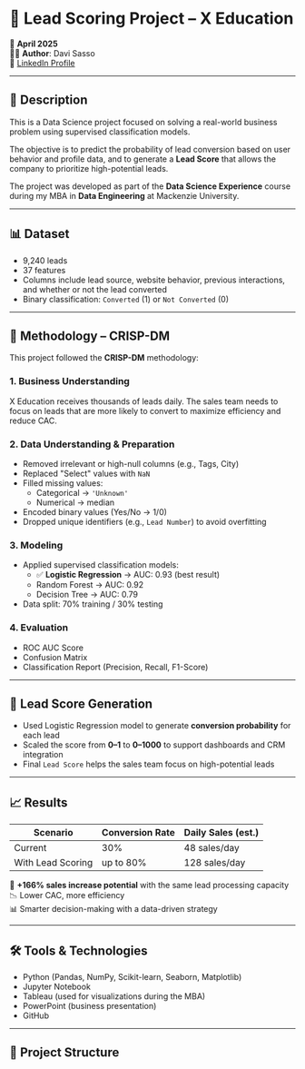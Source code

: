 # 🧠 Lead Scoring Project – X Education

📅 **April 2025**  
👨‍💻 **Author**: Davi Sasso  
🔗 [LinkedIn Profile](https://www.linkedin.com/in/davi-sasso-14a706232/)

---

## 🎯 Description

This is a Data Science project focused on solving a real-world business problem using supervised classification models.

The objective is to predict the probability of lead conversion based on user behavior and profile data, and to generate a **Lead Score** that allows the company to prioritize high-potential leads.

The project was developed as part of the **Data Science Experience** course during my MBA in **Data Engineering** at Mackenzie University.

---

## 📊 Dataset

- 9,240 leads
- 37 features
- Columns include lead source, website behavior, previous interactions, and whether or not the lead converted
- Binary classification: `Converted` (1) or `Not Converted` (0)

---

## 🧠 Methodology – CRISP-DM

This project followed the **CRISP-DM** methodology:

### 1. Business Understanding
X Education receives thousands of leads daily. The sales team needs to focus on leads that are more likely to convert to maximize efficiency and reduce CAC.

### 2. Data Understanding & Preparation
- Removed irrelevant or high-null columns (e.g., Tags, City)
- Replaced "Select" values with `NaN`
- Filled missing values:
  - Categorical → `'Unknown'`
  - Numerical → median
- Encoded binary values (Yes/No → 1/0)
- Dropped unique identifiers (e.g., `Lead Number`) to avoid overfitting

### 3. Modeling
- Applied supervised classification models:
  - ✅ **Logistic Regression** → AUC: 0.93 (best result)
  - Random Forest → AUC: 0.92
  - Decision Tree → AUC: 0.79
- Data split: 70% training / 30% testing

### 4. Evaluation
- ROC AUC Score
- Confusion Matrix
- Classification Report (Precision, Recall, F1-Score)

---

## 🔢 Lead Score Generation

- Used Logistic Regression model to generate **conversion probability** for each lead
- Scaled the score from **0–1** to **0–1000** to support dashboards and CRM integration
- Final `Lead Score` helps the sales team focus on high-potential leads

---

## 📈 Results

| Scenario | Conversion Rate | Daily Sales (est.) |
|----------|------------------|--------------------|
| Current  | 30%              | 48 sales/day       |
| With Lead Scoring | up to 80% | 128 sales/day      |

🎯 **+166% sales increase potential** with the same lead processing capacity  
📉 Lower CAC, more efficiency  
📊 Smarter decision-making with a data-driven strategy

---

## 🛠️ Tools & Technologies

- Python (Pandas, NumPy, Scikit-learn, Seaborn, Matplotlib)
- Jupyter Notebook
- Tableau (used for visualizations during the MBA)
- PowerPoint (business presentation)
- GitHub

---

## 📁 Project Structure



